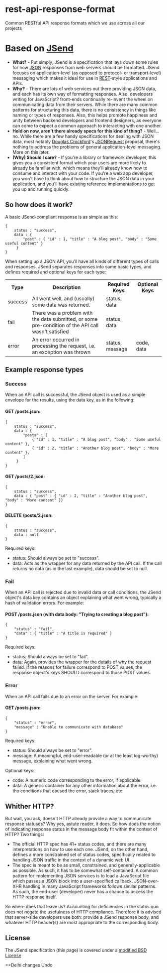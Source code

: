 # rest-api-response-format
Common RESTful API response formats which we use across all our projects

# Based on [JSend](https://github.com/omniti-labs/jsend)

* **What?** - Put simply, JSend is a specification that lays down some rules for how [JSON](http://json.org/) responses from web servers should be formatted. JSend focuses on application-level (as opposed to protocol- or transport-level) messaging which makes it ideal for use in [REST](http://en.wikipedia.org/wiki/Representational_State_Transfer)-style applications and APIs.
* **Why?** - There are lots of web services out there providing JSON data, and each has its own way of formatting responses. Also, developers writing for JavaScript? front-ends continually re-invent the wheel on communicating data from their servers. While there are many common patterns for structuring this data, there is no consistency in things like naming or types of responses. Also, this helps promote happiness and unity between backend developers and frontend designers, as everyone can come to expect a common approach to interacting with one another.
* **Hold on now, aren't there already specs for this kind of thing?** - Well... no. While there are a few handy specifications for dealing with JSON data, most notably [Douglas Crockford](http://www.crockford.com/)'s [JSONRequest](http://www.json.org/JSONRequest.html) proposal, there's nothing to address the problems of general application-level messaging. More on this later.
* **(Why) Should I care?** - If you're a library or framework developer, this gives you a consistent format which your users are more likely to already be familiar with, which means they'll already know how to consume and interact with your code. If you're a web app developer, you won't have to think about how to structure the JSON data in your application, and you'll have existing reference implementations to get you up and running quickly.

## So how does it work? 
A basic JSend-compliant response is as simple as this:
```
{
    status : "success",
    data : {
        "post" : { "id" : 1, "title" : "A blog post", "body" : "Some useful content" }
     }
}
```
When setting up a JSON API, you'll have all kinds of different types of calls and responses. JSend separates responses into some basic types, and defines required and optional keys for each type:

<table>
<tr><th>Type</td><th>Description</th><th>Required Keys</th><th>Optional Keys</td></tr>
<tr><td>success</td><td>All went well, and (usually) some data was returned.</td><td>status, data</td><td></td></tr>
<tr><td>fail</td><td>There was a problem with the data submitted, or some pre-condition of the API call wasn't satisfied</td><td>status, data</td><td></td></tr>
<tr><td>error</td><td>An error occurred in processing the request, i.e. an exception was thrown</td><td>status, message</td><td>code, data</td></tr>
</table>

## Example response types 

### Success ### 
When an API call is successful, the JSend object is used as a simple envelope for the results, using the data key, as in the following:
#### GET /posts.json: ####
```
{
    status : "success",
    data : {
        "posts" : [
            { "id" : 1, "title" : "A blog post", "body" : "Some useful content" },
            { "id" : 2, "title" : "Another blog post", "body" : "More content" },
        ]
     }
}
```
#### GET /posts/2.json: ####
```
{
    status : "success",
    data : { "post" : { "id" : 2, "title" : "Another blog post", "body" : "More content" }}
}
```
#### DELETE /posts/2.json: ####
```
{
    status : "success",
    data : null
}
```
Required keys:

* status: Should always be set to "success".
* data: Acts as the wrapper for any data returned by the API call. If the call returns no data (as in the last example), data should be set to null.

### Fail ### 
When an API call is rejected due to invalid data or call conditions, the JSend object's data key contains an object explaining what went wrong, typically a hash of validation errors. For example:
#### POST /posts.json (with data body: "Trying to creating a blog post"): ####
```
{
    "status" : "fail",
    "data" : { "title" : "A title is required" }
}
```
Required keys:

* status: Should always be set to "fail".
* data: Again, provides the wrapper for the details of why the request failed. If the reasons for failure correspond to POST values, the response object's keys SHOULD correspond to those POST values.

### Error ### 
When an API call fails due to an error on the server. For example:
#### GET /posts.json: ####
```
{
    "status" : "error",
    "message" : "Unable to communicate with database"
}
```
Required keys:
* status: Should always be set to "error".
* message: A meaningful, end-user-readable (or at the least log-worthy) message, explaining what went wrong.

Optional keys:
* code: A numeric code corresponding to the error, if applicable
* data: A generic container for any other information about the error, i.e. the conditions that caused the error, stack traces, etc.

## Whither HTTP? ##
But wait, you ask, doesn't HTTP already provide a way to communicate response statuses? Why yes, astute reader, it does. So how does the notion of indicating response status in the message body fit within the context of HTTP? Two things:

* The official HTTP spec has 41+ status codes, and there are many interpretations on how to use each one. JSend, on the other hand, defines a more constrained set of status codes, specifically related to handling JSON traffic in the context of a dynamic web UI.
* The spec is meant to be as small, constrained, and generally-applicable as possible. As such, it has to be somewhat self-contained. A common pattern for implementing JSON services is to load a JavaScript file which passes a JSON block into a user-specified callback. JSON-over-XHR handling in many JavaScript frameworks follows similar patterns. As such, the end-user (developer) never has a chance to access the HTTP response itself.

So where does that leave us? Accounting for deficiencies in the status quo does not negate the usefulness of HTTP compliance. Therefore it is advised that server-side developers use both: provide a JSend response body, and whatever HTTP header(s) are most appropriate to the corresponding body.

## License ##
The JSend specification (this page) is covered under a [modified BSD License](LICENSE.md)

==Delhi changes Undo



